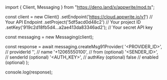 import { Client, Messaging } from "https://deno.land/x/appwrite/mod.ts";

const client = new Client()
    .setEndpoint('https://cloud.appwrite.io/v1') // Your API Endpoint
    .setProject('5df5acd0d48c2') // Your project ID
    .setKey('919c2d18fb5d4...a2ae413da83346ad2'); // Your secret API key

const messaging = new Messaging(client);

const response = await messaging.createMsg91Provider(
    '<PROVIDER_ID>', // providerId
    '<NAME>', // name
    '+12065550100', // from (optional)
    '<SENDER_ID>', // senderId (optional)
    '<AUTH_KEY>', // authKey (optional)
    false // enabled (optional)
);

console.log(response);
